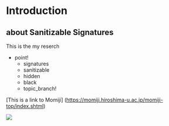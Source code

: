 # Introduction

## about Sanitizable Signatures

This is the my reserch

- point!
    - signatures
    - sanitizable
    - hidden
    - black
    - topic_branch!

[This is a link to Momiji]  (https://momiji.hiroshima-u.ac.jp/momiji-top/index.shtml)

![](https://momiji.hiroshima-u.ac.jp/momiji-top/cmn_images/sitelogo.gif)